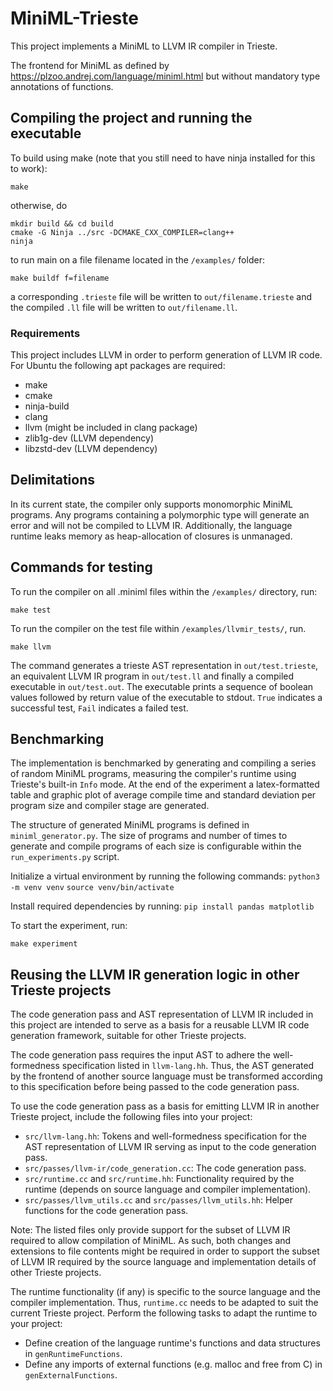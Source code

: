 # MiniML-Trieste

This project implements a MiniML to LLVM IR compiler in Trieste.

The frontend for MiniML as defined by https://plzoo.andrej.com/language/miniml.html but without mandatory type annotations of functions. 

## Compiling the project and running the executable

To build using make (note that you still need to have ninja installed for this to work):
```
make
```

otherwise, do 

```
mkdir build && cd build
cmake -G Ninja ../src -DCMAKE_CXX_COMPILER=clang++
ninja
```

to run main on a file filename located in the `/examples/` folder:
```
make buildf f=filename 
```
a corresponding `.trieste` file will be written to `out/filename.trieste` and the compiled `.ll` file will be written to `out/filename.ll`.

### Requirements

This project includes LLVM in order to perform generation of LLVM IR code.
For Ubuntu the following apt packages are required:
- make
- cmake
- ninja-build
- clang
- llvm  (might be included in clang package)
- zlib1g-dev  (LLVM dependency)
- libzstd-dev (LLVM dependency)

## Delimitations

In its current state, the compiler only supports monomorphic MiniML programs.
Any programs containing a polymorphic type will generate an error and will not be compiled to LLVM IR.
Additionally, the language runtime leaks memory as heap-allocation of closures is unmanaged.

## Commands for testing

To run the compiler on all .miniml files within the `/examples/` directory, run:
```
make test
```

To run the compiler on the test file within `/examples/llvmir_tests/`, run.
```
make llvm
```
The command generates a trieste AST representation in `out/test.trieste`, an equivalent LLVM IR program in `out/test.ll` and finally a compiled executable in `out/test.out`.
The executable prints a sequence of boolean values followed by return value of the executable to stdout.
`True` indicates a successful test, `Fail` indicates a failed test.

## Benchmarking

The implementation is benchmarked by generating and compiling a series of random MiniML programs, measuring the compiler's runtime using Trieste's built-in `Info` mode.
At the end of the experiment a latex-formatted table and graphic plot of average compile time and standard deviation per program size and compiler stage are generated.

The structure of generated MiniML programs is defined in `miniml_generator.py`.
The size of programs and number of times to generate and compile programs of each size is configurable within the `run_experiments.py` script.

Initialize a virtual environment by running the following commands:
`python3 -m venv venv`
`source venv/bin/activate`

Install required dependencies by running:
`pip install pandas matplotlib`

To start the experiment, run:
```
make experiment
```

## Reusing the LLVM IR generation logic in other Trieste projects

The code generation pass and AST representation of LLVM IR included in this project are intended to serve as a basis for a reusable LLVM IR code generation framework, suitable for other Trieste projects. 

The code generation pass requires the input AST to adhere the well-formedness specification listed in `llvm-lang.hh`. Thus, the AST generated by the frontend of another source language must be transformed according to this specification before being passed to the code generation pass. 

To use the code generation pass as a basis for emitting LLVM IR in another Trieste project, include the following files into your project:
- `src/llvm-lang.hh`: Tokens and well-formedness specification for the AST representation of LLVM IR serving as input to the code generation pass. 
- `src/passes/llvm-ir/code_generation.cc`: The code generation pass.
- `src/runtime.cc` and `src/runtime.hh`: Functionality required by the runtime (depends on source language and compiler implementation).
- `src/passes/llvm_utils.cc` and `src/passes/llvm_utils.hh`: Helper functions for the code generation pass.

Note: The listed files only provide support for the subset of LLVM IR required to allow compilation of MiniML. As such, both changes and extensions to file contents might be required in order to support the subset of LLVM IR required by the source language and implementation details of other Trieste projects. 

The runtime functionality (if any) is specific to the source language and the compiler implementation. Thus, `runtime.cc` needs to be adapted to suit the current Trieste project.
Perform the following tasks to adapt the runtime to your project:
- Define creation of the language runtime's functions and data structures in `genRuntimeFunctions`.
- Define any imports of external functions (e.g. malloc and free from C) in `genExternalFunctions`.
